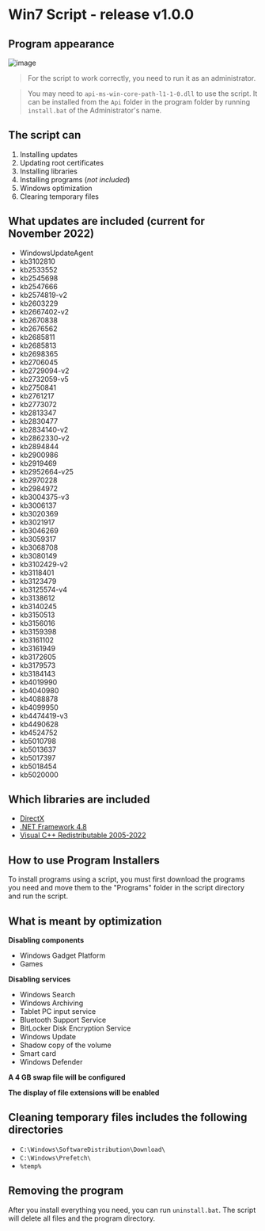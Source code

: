 # Win7 Script - release v1.0.0

## Program appearance

![image](https://user-images.githubusercontent.com/113109541/206895443-611782be-89c3-4d25-866f-ab8b0a706277.png)

> For the script to work correctly, you need to run it as an administrator.

> You may need to `api-ms-win-core-path-l1-1-0.dll` to use the script.
> It can be installed from the `Api` folder in the program folder by running `install.bat` of the Administrator's name.

## The script can

1. Installing updates
2. Updating root certificates
3. Installing libraries
4. Installing programs (_not included_)
5. Windows optimization
6. Clearing temporary files

## What updates are included (current for November 2022)

- WindowsUpdateAgent
- kb3102810
- kb2533552
- kb2545698
- kb2547666
- kb2574819-v2
- kb2603229
- kb2667402-v2
- kb2670838
- kb2676562
- kb2685811
- kb2685813
- kb2698365
- kb2706045
- kb2729094-v2
- kb2732059-v5
- kb2750841
- kb2761217
- kb2773072
- kb2813347
- kb2830477
- kb2834140-v2
- kb2862330-v2
- kb2894844
- kb2900986
- kb2919469
- kb2952664-v25
- kb2970228
- kb2984972
- kb3004375-v3
- kb3006137
- kb3020369
- kb3021917
- kb3046269
- kb3059317
- kb3068708
- kb3080149
- kb3102429-v2
- kb3118401
- kb3123479
- kb3125574-v4
- kb3138612
- kb3140245
- kb3150513
- kb3156016
- kb3159398
- kb3161102
- kb3161949
- kb3172605
- kb3179573
- kb3184143
- kb4019990
- kb4040980
- kb4088878
- kb4099950
- kb4474419-v3
- kb4490628
- kb4524752
- kb5010798
- kb5013637
- kb5017397
- kb5018454
- kb5020000

## Which libraries are included

- [DirectX](https://www.microsoft.com/en-us/download/details.aspx?id=35)
- [.NET Framework 4.8](https://dotnet.microsoft.com/en-us/download/dotnet-framework/net48)
- [Visual C++ Redistributable 2005-2022](https://learn.microsoft.com/en-us/cpp/windows/latest-supported-vc-redist?view=msvc-170)

## How to use Program Installers

To install programs using a script, you must first download the programs you need and move them to the "Programs" folder in the script directory and run the script.

## What is meant by optimization

**Disabling components**

- Windows Gadget Platform
- Games

**Disabling services**

- Windows Search
- Windows Archiving
- Tablet PC input service
- Bluetooth Support Service
- BitLocker Disk Encryption Service
- Windows Update
- Shadow copy of the volume
- Smart card
- Windows Defender

**A 4 GB swap file will be configured**

**The display of file extensions will be enabled**

## Cleaning temporary files includes the following directories

- `C:\Windows\SoftwareDistribution\Download\`
- `C:\Windows\Prefetch\`
- `%temp%`

## Removing the program

After you install everything you need, you can run `uninstall.bat`.
The script will delete all files and the program directory.
